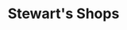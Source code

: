 ---
title: "Stewart's Shops"
url: /rutland-city/stewarts-shops-strongs-avenue/
shop: Lebensmittel
---